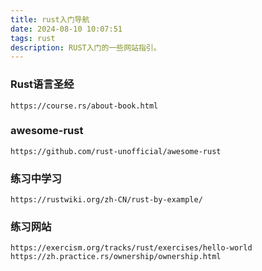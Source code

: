 ```yaml
---
title: rust入门导航
date: 2024-08-10 10:07:51
tags: rust
description: RUST入门的一些网站指引。
---
```


### Rust语言圣经
```
https://course.rs/about-book.html
```

### awesome-rust
```
https://github.com/rust-unofficial/awesome-rust
```

### 练习中学习
```
https://rustwiki.org/zh-CN/rust-by-example/
```

### 练习网站
```
https://exercism.org/tracks/rust/exercises/hello-world
https://zh.practice.rs/ownership/ownership.html
```